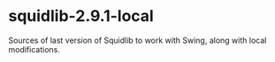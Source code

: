 # squidlib-2.9.1-local
Sources of last version of Squidlib to work with Swing, along with local modifications.
